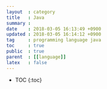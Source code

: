 ```yaml
---
layout  : category
title   : Java
summary :
date    : 2018-03-05 16:13:49 +0900
updated : 2018-03-05 16:14:12 +0900
tag     : programming language java
toc     : true
public  : true
parent  : [[language]]
latex   : false
---
```

* TOC
{:toc}
